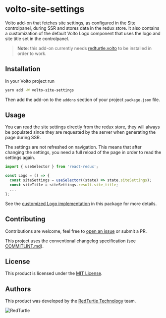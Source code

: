 # volto-site-settings

Volto add-on that fetches site settings, as configured in the Site controlpanel, during SSR and stores data in the redux store.
It also contains a customization of the default Volto Logo component that uses the logo and site title set in the controlpanel.

> **Note**: this add-on currently needs [redturtle.volto](https://pypi.org/project/redturtle.volto/) to be installed in order to work.

## Installation

In your Volto project run

```bash
yarn add -W volto-site-settings
```

Then add the add-on to the `addons` section of your project `package.json` file.

## Usage

You can read the site settings directly from the redux store, they will always be populated since they are requested by the server when generating the page during SSR.

The settings are not refreshed on navigation. This means that after changing the settings, you need a full reload of the page in order to read the settings again.

```javascript
import { useSelector } from 'react-redux';

const Logo = () => {
  const siteSettings = useSelector((state) => state.siteSettings);
  const siteTitle = siteSettings.result.site_title;
  ...
};
```

See the [customized Logo implementation](./src/customizations/volto/components/theme/Logo/Logo.jsx) in this package for more details.

## Contributing

Contributions are welcome, feel free to [open an issue](https://github.com/collective/volto-site-settings/issues) or submit a PR.

This project uses the conventional changelog specification (see [COMMITLINT.md](./COMMITLINT.md)).

## License

This product is licensed under the [MIT License](./LICENSE).

## Authors

This product was developed by the [RedTurtle Technology](https://www.redturtle.it) team.

![RedTurtle](https://avatars1.githubusercontent.com/u/1087171?s=100&v=4)
